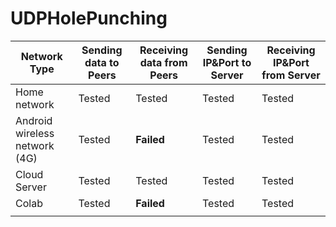 # UDPHolePunching



| Network Type                  | Sending data to Peers | Receiving data from Peers | Sending IP&Port to Server | Receiving IP&Port from Server |
| ----------------------------- | --------------------- | ------------------------- | ------------------------- | ----------------------------- |
| Home network                  | Tested                | Tested                    | Tested                    | Tested                        |
| Android wireless network (4G) | Tested                | **Failed**                | Tested                    | Tested                        |
| Cloud Server                  | Tested                | Tested                    | Tested                    | Tested                        |
| Colab                         | Tested                | **Failed**                | Tested                    | Tested                        |
|                               |                       |                           |                           |                               |


